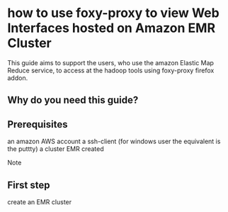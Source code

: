# how to use foxy-proxy to view Web Interfaces hosted on Amazon EMR Cluster
This guide aims to support the users, who use the amazon Elastic Map Reduce service, to access at the hadoop tools using foxy-proxy firefox addon.

## Why do you need this guide?

## Prerequisites

an amazon AWS account
a ssh-client (for windows user the equivalent is the puttty)
a cluster EMR created 

Note
## First step
create an EMR cluster

